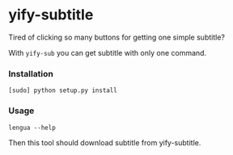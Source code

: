 # yify-subtitle

Tired of clicking so many buttons for getting one simple subtitle?

With `yify-sub` you can get subtitle with only one command.

### Installation

`[sudo] python setup.py install`

### Usage
`lengua --help`

Then this tool should download subtitle from yify-subtitle.
